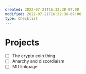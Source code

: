 ```yaml
---
created: 2022-07-21T16:32:38-07:00
modified: 2022-07-21T16:32:38-07:00
type: Checklist
---
```


# Projects

- [ ] The crypto coin thing
- [ ] Anarchy and discordiaism 
- [ ] MD linkpage
